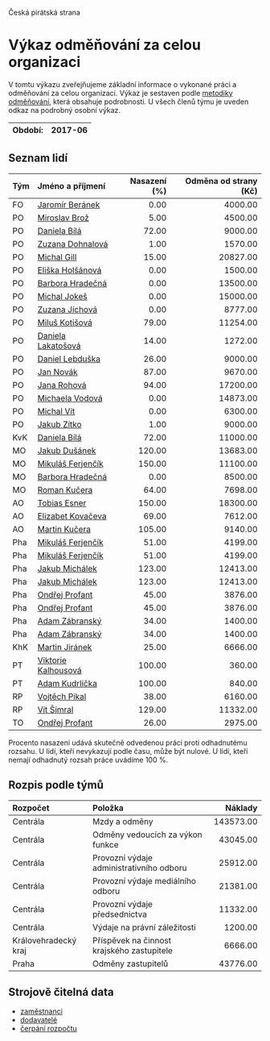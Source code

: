 Česká pirátská strana

Výkaz odměňování za celou organizaci
===========================

V tomtu výkazu zveřejňujeme základní informace o vykonané práci a odměňování
za celou organizaci. Výkaz je sestaven podle [metodiky odměňování][metodika],
která obsahuje podrobnosti. U všech členů týmu je uveden odkaz na podrobný osobní výkaz.

Období:                  | 2017-06
-----------------------  | --------------------


Seznam lidí
--------------

| Tým   | Jméno a příjmení                                                  |   Nasazení (%) |   Odměna od strany (Kč) |
|:------|:------------------------------------------------------------------|---------------:|------------------------:|
| FO    | [Jaromír Beránek](../../tymy/FO/2017/06/jaromir-beranek/)         |           0.00 |                 4000.00 |
| PO    | [Miroslav Brož](../../tymy/PO/2017/06/miroslav-broz/)             |           5.00 |                 4500.00 |
| PO    | [Daniela Bílá](../../tymy/PO/2017/06/daniela-bila/)               |          72.00 |                 9000.00 |
| PO    | [Zuzana Dohnalová](../../tymy/PO/2017/06/zuzana-dohnalova/)       |           1.00 |                 1570.00 |
| PO    | [Michal Gill](../../tymy/PO/2017/06/michal-gill/)                 |          15.00 |                20827.00 |
| PO    | [Eliška Holšánová](../../tymy/PO/2017/06/eliska-holsanova/)       |           0.00 |                 1500.00 |
| PO    | [Barbora Hradečná](../../tymy/PO/2017/06/barbora-hradecna/)       |           0.00 |                13500.00 |
| PO    | [Michal Jokeš](../../tymy/PO/2017/06/michal-jokes/)               |           0.00 |                15000.00 |
| PO    | [Zuzana Jíchová](../../tymy/PO/2017/06/zuzana-jichova/)           |           0.00 |                 8777.00 |
| PO    | [Miluš Kotišová](../../tymy/PO/2017/06/milus-kotisova/)           |          79.00 |                11254.00 |
| PO    | [Daniela Lakatošová](../../tymy/PO/2017/06/daniela-lakatosova/)   |          14.00 |                 1272.00 |
| PO    | [Daniel Lebduška](../../tymy/PO/2017/06/daniel-lebduska/)         |          26.00 |                 9000.00 |
| PO    | [Jan Novák](../../tymy/PO/2017/06/jan-novak/)                     |          87.00 |                 9670.00 |
| PO    | [Jana Rohová](../../tymy/PO/2017/06/jana-rohova/)                 |          94.00 |                17200.00 |
| PO    | [Michaela Vodová](../../tymy/PO/2017/06/michaela-vodova/)         |           0.00 |                14873.00 |
| PO    | [Michal Vít](../../tymy/PO/2017/06/michal-vit/)                   |           0.00 |                 6300.00 |
| PO    | [Jakub Zítko](../../tymy/PO/2017/06/jakub-zitko/)                 |           1.00 |                 9000.00 |
| KvK   | [Daniela Bílá](../../tymy/KvK/2017/06/daniela-bila/)              |          72.00 |                11000.00 |
| MO    | [Jakub Dušánek](../../tymy/MO/2017/06/jakub-dusanek/)             |         120.00 |                13683.00 |
| MO    | [Mikuláš Ferjenčík](../../tymy/MO/2017/06/mikulas-ferjencik/)     |         150.00 |                11100.00 |
| MO    | [Barbora Hradečná](../../tymy/MO/2017/06/barbora-hradecna/)       |           0.00 |                 8500.00 |
| MO    | [Roman Kučera](../../tymy/MO/2017/06/roman-kucera/)               |          64.00 |                 7698.00 |
| AO    | [Tobias Esner](../../tymy/AO/2017/06/tobias-esner/)               |         150.00 |                18300.00 |
| AO    | [Elizabet Kovačeva](../../tymy/AO/2017/06/elizabet-kovaceva/)     |          69.00 |                 7612.00 |
| AO    | [Martin Kučera](../../tymy/AO/2017/06/martin-kucera/)             |         105.00 |                 9140.00 |
| Pha   | [Mikuláš Ferjenčík](../../tymy/Pha/2017/06/mikulas-ferjencik/)    |          51.00 |                 4199.00 |
| Pha   | [Mikuláš Ferjenčík](../../tymy/Pha/2017/06/mikulas-ferjencik/)    |          51.00 |                 4199.00 |
| Pha   | [Jakub Michálek](../../tymy/Pha/2017/06/jakub-michalek/)          |         123.00 |                12413.00 |
| Pha   | [Jakub Michálek](../../tymy/Pha/2017/06/jakub-michalek/)          |         123.00 |                12413.00 |
| Pha   | [Ondřej Profant](../../tymy/Pha/2017/06/ondrej-profant/)          |          45.00 |                 3876.00 |
| Pha   | [Ondřej Profant](../../tymy/Pha/2017/06/ondrej-profant/)          |          45.00 |                 3876.00 |
| Pha   | [Adam Zábranský](../../tymy/Pha/2017/06/adam-zabransky/)          |          34.00 |                 1400.00 |
| Pha   | [Adam Zábranský](../../tymy/Pha/2017/06/adam-zabransky/)          |          34.00 |                 1400.00 |
| KhK   | [Martin Jiránek](../../tymy/KhK/2017/06/martin-jiranek/)          |          25.00 |                 6666.00 |
| PT    | [Viktorie Kalhousová](../../tymy/PT/2017/06/viktorie-kalhousova/) |         100.00 |                  360.00 |
| PT    | [Adam Kudrlička](../../tymy/PT/2017/06/adam-kudrlicka/)           |         100.00 |                  840.00 |
| RP    | [Vojtěch Pikal](../../tymy/RP/2017/06/vojtech-pikal/)             |          38.00 |                 6160.00 |
| RP    | [Vít Šimral](../../tymy/RP/2017/06/vit-simral/)                   |         129.00 |                11332.00 |
| TO    | [Ondřej Profant](../../tymy/TO/2017/06/ondrej-profant/)           |          26.00 |                 2975.00 |

Procento nasazení udává skutečně odvedenou práci proti odhadnutému rozsahu. 
U lidí, kteří nevykazují podle času, může být nulové. U lidí, kteří nemají odhadnutý rozsah
práce uvádíme 100 %.

Rozpis podle týmů
-----------------

| Rozpočet             | Položka                                    |   Náklady |
|:---------------------|:-------------------------------------------|----------:|
| Centrála             | Mzdy a odměny                              | 143573.00 |
| Centrála             | Odměny vedoucích za výkon funkce           |  43045.00 |
| Centrála             | Provozní výdaje administrativního odboru   |  25912.00 |
| Centrála             | Provozní výdaje mediálního odboru          |  21381.00 |
| Centrála             | Provozní výdaje předsednictva              |  11332.00 |
| Centrála             | Výdaje na právní záležitosti               |   1200.00 |
| Královehradecký kraj | Příspěvek na činnost krajského zastupitele |   6666.00 |
| Praha                | Odměny zastupitelů                         |  43776.00 |

Strojově čitelná data
-------------------

* [zaměstnanci](zamestnanci.tsv)
* [dodavatelé](dodavatele.tsv)
* [čerpání rozpočtu](cerpani_rozpoctu.tsv)

[metodika]: https://redmine.pirati.cz/projects/po/wiki/Odmenovani
